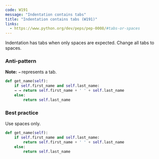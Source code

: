 ```yaml
---
code: W191
message: "Indentation contains tabs"
title: "Indentation contains tabs (W191)"
links:
  - https://www.python.org/dev/peps/pep-0008/#tabs-or-spaces
---
```


Indentation has tabs when only spaces are expected. Change all tabs to spaces.

### Anti-pattern

**Note:** `→` represents a tab.

```python
def get_name(self):
    if self.first_name and self.last_name:
    → → return self.first_name + ' ' + self.last_name
    else:
        return self.last_name
```

### Best practice

Use spaces only.

```python
def get_name(self):
    if self.first_name and self.last_name:
        return self.first_name + ' ' + self.last_name
    else:
        return self.last_name
```
